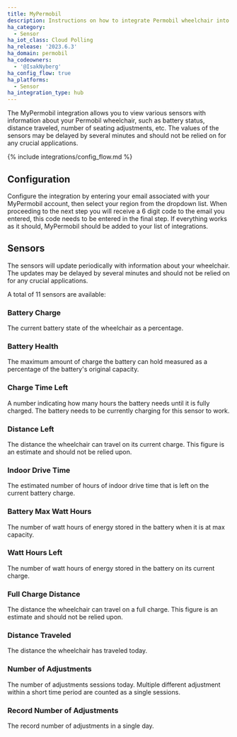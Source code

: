 ```yaml
---
title: MyPermobil
description: Instructions on how to integrate Permobil wheelchair into Home Assistant.
ha_category:
  - Sensor
ha_iot_class: Cloud Polling
ha_release: '2023.6.3'
ha_domain: permobil
ha_codeowners:
  - '@IsakNyberg'
ha_config_flow: true
ha_platforms:
  - Sensor
ha_integration_type: hub
---
```


The MyPermobil integration allows you to view various sensors with information about your Permobil wheelchair, such as battery status, distance traveled, number of seating adjustments, etc. The values of the sensors may be delayed by several minutes and should not be relied on for any crucial applications.

{% include integrations/config_flow.md %}

## Configuration

Configure the integration by entering your email associated with your MyPermobil account, then select your region from the dropdown list. When proceeding to the next step you will receive a 6 digit code to the email you entered, this code needs to be entered in the final step. If everything works as it should, MyPermobil should be added to your list of integrations.

## Sensors

The sensors will update periodically with information about your wheelchair. The updates may be delayed by several minutes and should not be relied on for any crucial applications.

A total of 11 sensors are available:

### Battery Charge

The current battery state of the wheelchair as a percentage.

### Battery Health

The maximum amount of charge the battery can hold measured as a percentage of the battery's original capacity.

### Charge Time Left

A number indicating how many hours the battery needs until it is fully charged. The battery needs to be currently charging for this sensor to work.

### Distance Left

The distance the wheelchair can travel on its current charge. This figure is an estimate and should not be relied upon.

### Indoor Drive Time

The estimated number of hours of indoor drive time that is left on the current battery charge.

### Battery Max Watt Hours

The number of watt hours of energy stored in the battery when it is at max capacity.

### Watt Hours Left

The number of watt hours of energy stored in the battery on its current charge.

### Full Charge Distance

The distance the wheelchair can travel on a full charge. This figure is an estimate and should not be relied upon.

### Distance Traveled

The distance the wheelchair has traveled today.

### Number of Adjustments

The number of adjustments sessions today. Multiple different adjustment within a short time period are counted as a single sessions.

### Record Number of Adjustments

The record number of adjustments in a single day.
